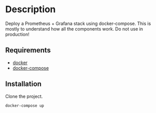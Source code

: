 # Description

Deploy a Prometheus + Grafana stack using docker-compose.
This is mostly to understand how all the components work. Do not use in production!

## Requirements

* [docker](https://docs.docker.com/install/)
* [docker-compose](https://docs.docker.com/compose/install/)

## Installation

Clone the project.

```bash
docker-compose up
```
